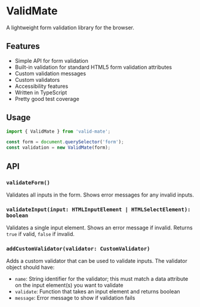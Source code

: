 # ValidMate

A lightweight form validation library for the browser.

## Features

- Simple API for form validation
- Built-in validation for standard HTML5 form validation attributes
- Custom validation messages
- Custom validators
- Accessibility features
- Written in TypeScript
- Pretty good test coverage

## Usage

```ts
import { ValidMate } from 'valid-mate';

const form = document.querySelector('form');
const validation = new ValidMate(form);
```

## API

### `validateForm()`
Validates all inputs in the form. Shows error messages for any invalid inputs.

### `validateInput(input: HTMLInputElement | HTMLSelectElement): boolean`
Validates a single input element. Shows an error message if invalid.
Returns `true` if valid, `false` if invalid.

### `addCustomValidator(validator: CustomValidator)`
Adds a custom validator that can be used to validate inputs.
The validator object should have:
- `name`: String identifier for the validator; this must match a data attribute on the input element(s) you want to validate
- `validate`: Function that takes an input element and returns boolean
- `message`: Error message to show if validation fails
